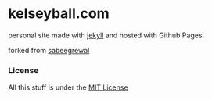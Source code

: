 # kelseyball.com 
personal site made with [jekyll](http://jekyllrb.com) and hosted with Github Pages.

forked from [sabeegrewal](https://github.com/sabeegrewal/personalwebsite)

### License
All this stuff is under the [MIT License](https://opensource.org/licenses/MIT)
